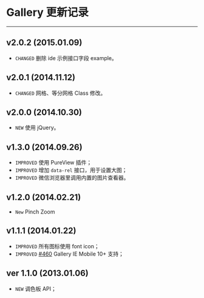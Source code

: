 # Gallery 更新记录
---

## v2.0.2 (2015.01.09)

- `CHANGED` 删除 ide 示例接口字段 example。

## v2.0.1 (2014.11.12)

- `CHANGED` 网格、等分网格 Class 修改。

## v2.0.0 (2014.10.30)

- `NEW` 使用 jQuery。

## v1.3.0 (2014.09.26)

- `IMPROVED` 使用 PureView 插件；
- `IMPROVED` 增加 `data-rel` 接口，用于设置大图；
- `IMPROVED` 微信浏览器里调用内置的图片查看器。

## v1.2.0 (2014.02.21)

- `New` Pinch Zoom

## v1.1.1 (2014.01.22)

- `IMPROVED` 所有图标使用 font icon；
- `IMPROVED` [#460](https://github.com/allmobilize/issues/issues/460) Gallery IE Mobile 10+ 支持；

## ver 1.1.0 (2013.01.06)

- `NEW` 调色板 API；
